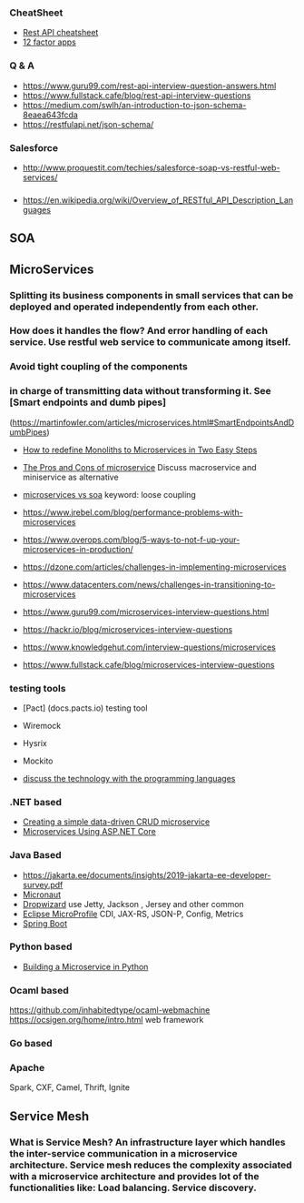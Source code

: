  
 ### CheatSheet
 
 * [Rest API cheatsheet](https://github.com/patricksavalle/rest-api-cheatsheet)
 * [12 factor apps](https://12factor.net/)
 
 
 ### Q & A
* https://www.guru99.com/rest-api-interview-question-answers.html
* https://www.fullstack.cafe/blog/rest-api-interview-questions
* https://medium.com/swlh/an-introduction-to-json-schema-8eaea643fcda
* https://restfulapi.net/json-schema/

### Salesforce
* http://www.proquestit.com/techies/salesforce-soap-vs-restful-web-services/

### 
* https://en.wikipedia.org/wiki/Overview_of_RESTful_API_Description_Languages


## SOA


## MicroServices 
### Splitting its business components in small services that can be deployed and operated independently from each other.  
### How does it handles the flow? And error handling of each service.  Use restful web service to communicate among itself. 
### Avoid tight coupling of the components
### in charge of transmitting data without transforming it. See [Smart endpoints and dumb pipes]
(https://martinfowler.com/articles/microservices.html#SmartEndpointsAndDumbPipes)
 
* [How to redefine Monoliths to Microservices in Two Easy Steps](https://blog.aspiresys.com/software-product-engineering/monoliths-to-microservices-two-easy-steps/)
* [The Pros and Cons of microservice](https://www.devopsdigest.com/the-pros-and-cons-of-microservices)  Discuss macroservice and miniservice as alternative
* [microservices vs soa](https://www.jrebel.com/blog/microservices-vs-soa) keyword: loose coupling


* https://www.jrebel.com/blog/performance-problems-with-microservices
* https://www.overops.com/blog/5-ways-to-not-f-up-your-microservices-in-production/
* https://dzone.com/articles/challenges-in-implementing-microservices
* https://www.datacenters.com/news/challenges-in-transitioning-to-microservices

* https://www.guru99.com/microservices-interview-questions.html
* https://hackr.io/blog/microservices-interview-questions
* https://www.knowledgehut.com/interview-questions/microservices
* https://www.fullstack.cafe/blog/microservices-interview-questions

### testing tools
* [Pact] (docs.pacts.io) testing tool
* Wiremock
* Hysrix 
* Mockito


* [discuss the technology with the programming languages](https://www.clariontech.com/blog/5-best-technologies-to-build-microservices-architecture) 

### .NET based
* [Creating a simple data-driven CRUD microservice](https://docs.microsoft.com/en-us/dotnet/architecture/microservices/multi-container-microservice-net-applications/data-driven-crud-microservice)
* [Microservices Using ASP.NET Core
](https://www.c-sharpcorner.com/article/microservice-using-asp-net-core/)

### Java Based
* https://jakarta.ee/documents/insights/2019-jakarta-ee-developer-survey.pdf
* [Micronaut](https://docs.micronaut.io/latest/guide/index.html)  
* [Dropwizard](https://www.dropwizard.io/en/stable/getting-started.html) use Jetty, Jackson , Jersey and other common 
* [Eclipse MicroProfile](https://wiki.eclipse.org/MicroProfile/Implementation) CDI, JAX-RS, JSON-P, Config, Metrics
* [Spring Boot ]() 

### Python based 
* [Building a Microservice in Python](https://sonusharma-mnnit.medium.com/building-a-microservice-in-python-ff009da83dac)

### Ocaml based
https://github.com/inhabitedtype/ocaml-webmachine
https://ocsigen.org/home/intro.html  web framework

### Go based


### Apache
Spark, CXF, Camel, Thrift, Ignite

## Service Mesh
### What is Service Mesh?  An infrastructure layer which handles the inter-service communication in a microservice architecture. Service mesh reduces the complexity associated with a microservice architecture and provides lot of the functionalities like: Load balancing. Service discovery.

 
